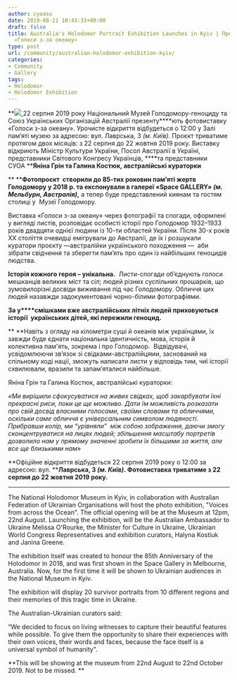 ```yaml
---
author: cyoasu
date: 2019-08-21 10:43:33+00:00
draft: false
title: Australia's Holodomor Portrait Exhibition Launches in Kyiv | Прес-анонс виставки
  «Голоси з-за океану»
type: post
url: /community/australian-holodomor-exhibition-kyiv/
categories:
- Community
- Gallery
tags:
- Holodomor
- Holodomor Exhibition
---
```


**[![](http://www.ozeukes.com/wp-content/uploads/2019/08/cover-image-1024x257.png)
](http://www.ozeukes.com/wp-content/uploads/2019/08/cover-image.png)
22 серпня 2019 року Національний Музей Голодомору-геноциду та Союз Українських Організацій Австралії презенту****ють фотовиставку «Голоси з-за океану». Урочисте відкриття відбудеться о 12:00 у Залі пам’яті музею за адресою: вул. Лаврська, 3 _(м. Київ)_. Проєкт триватиме протягом двох місяців: з 22 серпня до 22 жовтня 2019 року. Виставку відкриють Міністр Культури України, Посол Австралії в Україні, представники Світового Конгресу Українців, ****та представники СУОА ****Яніна Грін та Галина Костюк, австралійські кураторки**




** ****Фотопроєкт  створили до 85-тих роковин пам’яті жертв Голодомору у 2018 р. та експонували в галереї «Space GALLERY» _(м. Мельбурн, Австралія)_,** а тепер буде представлений киянам та гостям столиці у  Музеї Голодомору.




Виставка «Голоси з-за океану» через фотографії та спогади, оформлені у вигляді листів, розповідає особисті історії про Голодомор 1932–1933 років двадцяти однієї людини із 10-ти областей України. Після 30-х років ХХ століття очевидці емігрували до Австралії, де їх і розшукали куратори проєкту —австралійки українського походження —  аби зібрати свідчення та зберегти пам’ять про один із найбільших геноцидів людства.




**Історія кожного героя – унікальна.**  Листи-спогади об’єднують голоси мешканців великих міст та сіл; людей різних суспільних прошарків, що зумовилорізні досвіди виживання під час Голодомору. Обличчя цих людей назавжди задокументовані чорно-білими фотографіями.




**За у****смішками вже австралійських літніх людей приховуються історії  українських дітей, які пережили геноцид.**




** **Навіть з огляду на кілометри суші й океанів між українцями, їх завжди буде єднати національна ідентичність, мова, історія й колективна пам'ять, зокрема і про Голодомор.  Відвідувачі, усвідомлюючи зв’язок зі свідками-австралійцями, заснований на спільному коді нації, зможуть написати листи у відповідь тим, чиї історії схвилювали, вразили та запам’яталися найбільше.




Яніна Грін та Галина Костюк, австралійські кураторки:




_«Ми вирішили сфокусуватися на живих свідках, щоб закарбувати їхні прекрасні риси, поки це ще можливо. Дати їм можливість розказати про свій досвід власними голосами, своїми словами та обличчями, оскільки саме обличчя є універсальним символом людяності. Прибравши колір, ми “урівняли”  між собою зображення, даючи змогу сконцентруватися на лицях людей; збільшення масштабу портретів дозволило нам у прямому значенні зробити їх більшими за життя, але все ще близькими нам»_




**Офіційне відкриття відбудеться 22 серпня 2019 року о 12:00 за адресою: вул. ****Лаврська, 3 _(м. Київ)_. Фотовиставка триватиме з 22 серпня до 22 жовтня 2019 року.**




***********
The National Holodomor Museum in Kyiv, in collaboration with Australian Federation of Ukrainian Organisations will host the photo exhibition, "Voices from across the Ocean". The official opening will be at the Museum at 12pm, 22nd August.
Launching the exhibition, will be the Australian Ambassador to Ukraine Melissa O'Rourke, the Minister for Culture in Ukraine, Ukrainian World Congress Representatives and exhibition curators, Halyna Kostiuk and Janina Greene.


The exhibition itself was created to honour the 85th Anniversary of the Holodomor in 2018, and was first shown in the Space Gallery in Melbourne, Australia. Now, for the first time it will be shown to Ukrainian audiences in the National Museum in Kyiv.

The exhibition will display 20 survivor portraits from 10 different regions and their memories of this tragic time in Ukraine.


The Australian-Ukrainian curators said:




“We decided to focus on living witnesses to capture their beautiful features while possible. To give them the opportunity to share their experiences with their own voices, their words and faces, because the face itself is a universal symbol of humanity". 


**This will be showing at the museum from 22nd August to 22nd October 2019. Not to be missed. **
